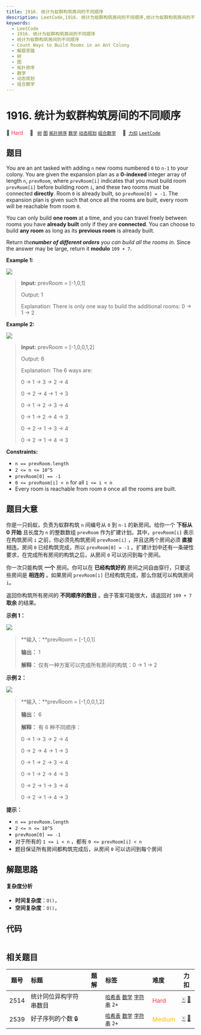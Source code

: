 ```yaml
---
title: 1916. 统计为蚁群构筑房间的不同顺序
description: LeetCode,1916. 统计为蚁群构筑房间的不同顺序,统计为蚁群构筑房间的不同顺序,Count Ways to Build Rooms in an Ant Colony,解题思路,树,图,拓扑排序,数学,动态规划,组合数学
keywords:
  - LeetCode
  - 1916. 统计为蚁群构筑房间的不同顺序
  - 统计为蚁群构筑房间的不同顺序
  - Count Ways to Build Rooms in an Ant Colony
  - 解题思路
  - 树
  - 图
  - 拓扑排序
  - 数学
  - 动态规划
  - 组合数学
---
```


# 1916. 统计为蚁群构筑房间的不同顺序

🔴 <font color=#ff334b>Hard</font>&emsp; 🔖&ensp; [`树`](/tag/tree.md) [`图`](/tag/graph.md) [`拓扑排序`](/tag/topological-sort.md) [`数学`](/tag/math.md) [`动态规划`](/tag/dynamic-programming.md) [`组合数学`](/tag/combinatorics.md)&emsp; 🔗&ensp;[`力扣`](https://leetcode.cn/problems/count-ways-to-build-rooms-in-an-ant-colony) [`LeetCode`](https://leetcode.com/problems/count-ways-to-build-rooms-in-an-ant-colony)

## 题目

You are an ant tasked with adding `n` new rooms numbered `0` to `n-1` to your
colony. You are given the expansion plan as a **0-indexed** integer array of
length `n`, `prevRoom`, where `prevRoom[i]` indicates that you must build room
`prevRoom[i]` before building room `i`, and these two rooms must be connected
**directly**. Room `0` is already built, so `prevRoom[0] = -1`. The expansion
plan is given such that once all the rooms are built, every room will be
reachable from room `0`.

You can only build **one room** at a time, and you can travel freely between
rooms you have **already built** only if they are **connected**. You can
choose to build **any room** as long as its **previous room**  is already
built.

Return _the**number of different orders** you can build all the rooms in_.
Since the answer may be large, return it **modulo** `109 + 7`.



**Example 1:**

![](https://assets.leetcode.com/uploads/2021/06/19/d1.JPG)

> 
> 
> 
> 
> 
> **Input:** prevRoom = [-1,0,1]
> 
> Output: 1
> 
> Explanation:  There is only one way to build the additional rooms: 0 -> 1 -> 2

**Example 2:**

**![](https://assets.leetcode.com/uploads/2021/06/19/d2.JPG)**

> 
> 
> 
> 
> 
> **Input:** prevRoom = [-1,0,0,1,2]
> 
> Output: 6
> 
> Explanation: The 6 ways are:
> 
> 0 -> 1 -> 3 -> 2 -> 4
> 
> 0 -> 2 -> 4 -> 1 -> 3
> 
> 0 -> 1 -> 2 -> 3 -> 4
> 
> 0 -> 1 -> 2 -> 4 -> 3
> 
> 0 -> 2 -> 1 -> 3 -> 4
> 
> 0 -> 2 -> 1 -> 4 -> 3

**Constraints:**

  * `n == prevRoom.length`
  * `2 <= n <= 10^5`
  * `prevRoom[0] == -1`
  * `0 <= prevRoom[i] < n` for all `1 <= i < n`
  * Every room is reachable from room `0` once all the rooms are built.


## 题目大意

你是一只蚂蚁，负责为蚁群构筑 `n` 间编号从 `0` 到 `n-1` 的新房间。给你一个 **下标从 0 开始** 且长度为 `n` 的整数数组
`prevRoom` 作为扩建计划。其中，`prevRoom[i]` 表示在构筑房间 `i` 之前，你必须先构筑房间 `prevRoom[i]`
，并且这两个房间必须 **直接** 相连。房间 `0` 已经构筑完成，所以 `prevRoom[0] = -1`
。扩建计划中还有一条硬性要求，在完成所有房间的构筑之后，从房间 `0` 可以访问到每个房间。

你一次只能构筑 **一个** 房间。你可以在 **已经构筑好的** 房间之间自由穿行，只要这些房间是 **相连的** 。如果房间 `prevRoom[i]`
已经构筑完成，那么你就可以构筑房间 `i`。

返回你构筑所有房间的 **不同顺序的数目** 。由于答案可能很大，请返回对 `109 + 7` **取余** 的结果。



**示例 1：**

![](https://assets.leetcode.com/uploads/2021/06/19/d1.JPG)

> 
> 
> 
> 
> 
> **输入：**prevRoom = [-1,0,1]
> 
> **输出：** 1
> 
> **解释：** 仅有一种方案可以完成所有房间的构筑：0 → 1 → 2
> 
> 

**示例 2：**

**![](https://assets.leetcode.com/uploads/2021/06/19/d2.JPG)**

> 
> 
> 
> 
> 
> **输入：**prevRoom = [-1,0,0,1,2]
> 
> **输出：** 6
> 
> **解释：** 有 6 种不同顺序：
> 
> 0 → 1 → 3 → 2 → 4
> 
> 0 → 2 → 4 → 1 → 3
> 
> 0 → 1 → 2 → 3 → 4
> 
> 0 → 1 → 2 → 4 → 3
> 
> 0 → 2 → 1 → 3 → 4
> 
> 0 → 2 → 1 → 4 → 3
> 
> 



**提示：**

  * `n == prevRoom.length`
  * `2 <= n <= 10^5`
  * `prevRoom[0] == -1`
  * 对于所有的 `1 <= i < n` ，都有 `0 <= prevRoom[i] < n`
  * 题目保证所有房间都构筑完成后，从房间 `0` 可以访问到每个房间


## 解题思路

#### 复杂度分析

- **时间复杂度**：`O()`，
- **空间复杂度**：`O()`，

## 代码

```javascript

```

## 相关题目

<!-- prettier-ignore -->
| 题号 | 标题 | 题解 | 标签 | 难度 | 力扣 |
| :------: | :------ | :------: | :------ | :------ | :------: |
| 2514 | 统计同位异构字符串数目 |  |  [`哈希表`](/tag/hash-table.md) [`数学`](/tag/math.md) [`字符串`](/tag/string.md) `2+` | <font color=#ff334b>Hard</font> | [🀄️](https://leetcode.cn/problems/count-anagrams) [🔗](https://leetcode.com/problems/count-anagrams) |
| 2539 | 好子序列的个数 🔒 |  |  [`哈希表`](/tag/hash-table.md) [`数学`](/tag/math.md) [`字符串`](/tag/string.md) `2+` | <font color=#ffb800>Medium</font> | [🀄️](https://leetcode.cn/problems/count-the-number-of-good-subsequences) [🔗](https://leetcode.com/problems/count-the-number-of-good-subsequences) |